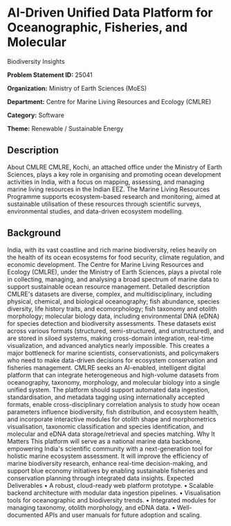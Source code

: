# AI-Driven Unified Data Platform for Oceanographic, Fisheries, and Molecular
Biodiversity Insights

**Problem Statement ID:** 25041

**Organization:** Ministry of Earth Sciences (MoES)

**Department:** Centre for Marine Living Resources and Ecology (CMLRE)

**Category:** Software

**Theme:** Renewable / Sustainable Energy

## Description

About CMLRE CMLRE, Kochi, an attached office under the Ministry of Earth Sciences, plays a key role in organising and promoting ocean development activities in India, with a focus on mapping, assessing, and managing marine living resources in the Indian EEZ. The Marine Living Resources Programme supports ecosystem-based research and monitoring, aimed at sustainable utilisation of these resources through scientific surveys, environmental studies, and data-driven ecosystem modelling.

## Background

India, with its vast coastline and rich marine biodiversity, relies heavily on the health of its ocean ecosystems for food security, climate regulation, and economic development. The Centre for Marine Living Resources and Ecology (CMLRE), under the Ministry of Earth Sciences, plays a pivotal role in collecting, managing, and analysing a broad spectrum of marine data to support sustainable ocean resource management. Detailed description CMLRE's datasets are diverse, complex, and multidisciplinary, including physical, chemical, and biological oceanography; fish abundance, species diversity, life history traits, and ecomorphology; fish taxonomy and otolith morphology; molecular biology data, including environmental DNA (eDNA) for species detection and biodiversity assessments. These datasets exist across various formats (structured, semi-structured, and unstructured), and are stored in siloed systems, making cross-domain integration, real-time visualization, and advanced analytics nearly impossible. This creates a major bottleneck for marine scientists, conservationists, and policymakers who need to make data-driven decisions for ecosystem conservation and fisheries management. CMLRE seeks an AI-enabled, intelligent digital platform that can integrate heterogeneous and high-volume datasets from oceanography, taxonomy, morphology, and molecular biology into a single unified system. The platform should support automated data ingestion, standardisation, and metadata tagging using internationally accepted formats, enable cross-disciplinary correlation analysis to study how ocean parameters influence biodiversity, fish distribution, and ecosystem health, and incorporate interactive modules for otolith shape and morphometrics visualisation, taxonomic classification and species identification, and molecular and eDNA data storage/retrieval and species matching. Why It Matters This platform will serve as a national marine data backbone, empowering India's scientific community with a next-generation tool for holistic marine ecosystem assessment. It will improve the efficiency of marine biodiversity research, enhance real-time decision-making, and support blue economy initiatives by enabling sustainable fisheries and conservation planning through integrated data insights. Expected Deliverables • A robust, cloud-ready web platform prototype. • Scalable backend architecture with modular data ingestion pipelines. • Visualisation tools for oceanographic and biodiversity trends. • Integrated modules for managing taxonomy, otolith morphology, and eDNA data. • Well-documented APIs and user manuals for future adoption and scaling.

